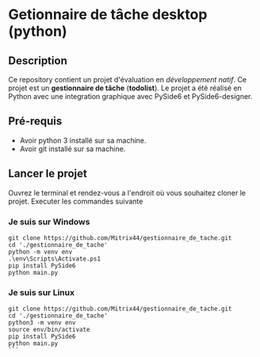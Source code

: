 # Getionnaire de tâche desktop (python)

## Description

Ce repository contient un projet d'évaluation en *développement natif*.
Ce projet est un **gestionnaire de tâche** (**todolist**).
Le projet a été réalisé en Python avec une integration graphique avec PySide6 et PySide6-designer.

## Pré-requis

- Avoir python 3 installé sur sa machine.
- Avoir git installé sur sa machine.

## Lancer le projet

Ouvrez le terminal et rendez-vous a l'endroit où vous souhaitez cloner le projet.
Executer les commandes suivante

### Je suis sur Windows

```
git clone https://github.com/Mitrix44/gestionnaire_de_tache.git
cd './gestionnaire_de_tache'
python -m venv env
.\env\Scripts\Activate.ps1
pip install PySide6
python main.py
```

### Je suis sur Linux

````
git clone https://github.com/Mitrix44/gestionnaire_de_tache.git
cd './gestionnaire_de_tache'
python3 -m venv env
source env/bin/activate
pip install PySide6
python main.py
```


